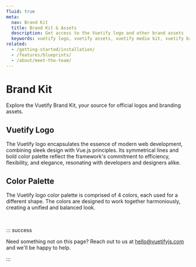 ```yaml
---
fluid: true
meta:
  nav: Brand Kit
  title: Brand Kit & Assets
  description: Get access to the Vuetify logo and other brand assets
  keywords: vuetify logo, vuetify assets, vuetify media kit, vuetify brand kit
related:
  - /getting-started/installation/
  - /features/blueprints/
  - /about/meet-the-team/
---
```


<script setup>
  import ColorPalette from '@/components/resources/ColorPalette.vue'
  import Logos from '@/components/resources/Logos.vue'
</script>

# Brand Kit

Explore the Vuetify Brand Kit, your source for official logos and branding assets.

<page-features />

<entry />

## Vuetify Logo

The Vuetify logo encapsulates the essence of modern web development, combining sleek design with Vue.js principles. Its symmetrical lines and bold color palette reflect the framework's commitment to efficiency, flexibility, and elegance, resonating with developers and designers alike.

<logos />

## Color Palette

The Vuetify logo color palette is comprised of 4 colors, each used for a different shape. The colors are designed to work together harmoniously, creating a unified and balanced look.

<color-palette />

<br>

::: success

Need something not on this page? Reach out to us at [hello@vuetifyjs.com](mailto:hello@vuetifyjs.com) and we'll be happy to help.

:::
